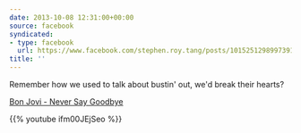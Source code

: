 ```yaml
---
date: 2013-10-08 12:31:00+00:00
source: facebook
syndicated:
- type: facebook
  url: https://www.facebook.com/stephen.roy.tang/posts/10152512989973912
title: ''
---
```


Remember how we used to talk about bustin' out, we'd break their hearts? 

[Bon Jovi - Never Say Goodbye](https://www.youtube.com/watch?v=ifm00JEjSeo)



{{% youtube ifm00JEjSeo %}}